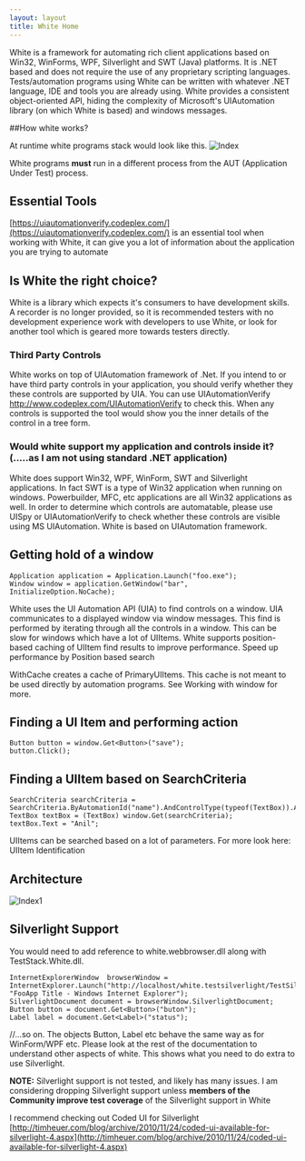 ```yaml
---
layout: layout
title: White Home
---
```


White is a framework for automating rich client applications based on Win32, WinForms, WPF, Silverlight and SWT (Java) platforms.  It is .NET based and does not require the use of any proprietary scripting languages.  Tests/automation programs using White can be written with whatever .NET language, IDE and tools you are already using. White provides a consistent object-oriented API, hiding the complexity of Microsoft's UIAutomation library (on which White is based) and windows messages. 

##How white works?

At runtime white programs stack would look like this.
![Index](../img/White/Index.png)

White programs **must** run in a different process from the AUT (Application Under Test) process.

## Essential Tools
[https://uiautomationverify.codeplex.com/](https://uiautomationverify.codeplex.com/) is an essential tool when working with White, it can give you a lot of information about the application you are trying to automate

## Is White the right choice?
White is a library which expects it's consumers to have development skills. A recorder is no longer provided, so it is recommended testers with no development experience work with developers to use White, or look for another tool which is geared more towards testers directly.

### Third Party Controls
White works on top of UIAutomation framework of .Net. If you intend to or have third party controls in your application, you should verify whether they these controls are supported by UIA. You can use UIAutomationVerify http://www.codeplex.com/UIAutomationVerify to check this. When any controls is supported the tool would show you the inner details of the control in a tree form.

### Would white support my application and controls inside it? (.....as I am not using standard .NET application)
White does support Win32, WPF, WinForm, SWT and Silverlight applications. In fact SWT is a type of Win32 application when running on windows. Powerbuilder, MFC, etc applications are all Win32 applications as well. In order to determine which controls are automatable, please use UISpy or UIAutomationVerify to check whether these controls are visible using MS UIAutomation. White is based on UIAutomation framework.

## Getting hold of a window
    Application application = Application.Launch("foo.exe");
    Window window = application.GetWindow("bar", InitializeOption.NoCache);

White uses the UI Automation API (UIA) to find controls on a window. UIA communicates to a displayed window via window messages. This find is performed by iterating through all the controls in a window. This can be slow for windows which have a lot of UIItems. White supports position-based caching of UIItem find results to improve performance. Speed up performance by Position based search

WithCache creates a cache of PrimaryUIItems. This cache is not meant to be used directly by automation programs.
See Working with window for more.

## Finding a UI Item and performing action
    Button button = window.Get<Button>("save");
    button.Click();

## Finding a UIItem based on SearchCriteria
    SearchCriteria searchCriteria =     SearchCriteria.ByAutomationId("name").AndControlType(typeof(TextBox)).AndIndex(2);
    TextBox textBox = (TextBox) window.Get(searchCriteria);
    textBox.Text = "Anil";
    
UIItems can be searched based on a lot of parameters. For more look here: UIItem Identification

## Architecture
![Index1](../img/White/Index1.png)

## Silverlight Support
You would need to add reference to white.webbrowser.dll along with TestStack.White.dll.

	InternetExplorerWindow  browserWindow = InternetExplorer.Launch("http://localhost/white.testsilverlight/TestSilverlightApplicationTestPage.aspx", "FooApp Title - Windows Internet Explorer");
	SilverlightDocument document = browserWindow.SilverlightDocument;
	Button button = document.Get<Button>("buton");
	Label label = document.Get<Label>("status");

//...so on. The objects Button, Label etc behave the same way as for WinForm/WPF etc.
Please look at the rest of the documentation to understand other aspects of white. This shows what you need to do extra to use Silverlight.


**NOTE:** Silverlight support is not tested, and likely has many issues. I am considering dropping Silverlight support unless **members of the Community improve test coverage** of the Silverlight support in White  
   
 I recommend checking out Coded UI for Silverlight [http://timheuer.com/blog/archive/2010/11/24/coded-ui-available-for-silverlight-4.aspx](http://timheuer.com/blog/archive/2010/11/24/coded-ui-available-for-silverlight-4.aspx)